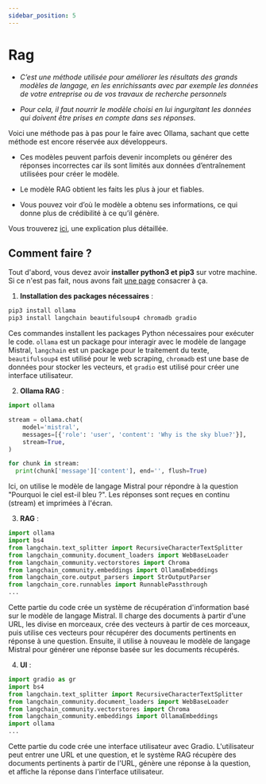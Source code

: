 ```yaml
---
sidebar_position: 5
---
```


# Rag


- *C’est une méthode utilisée pour améliorer les résultats des grands modèles de langage, en les enrichissants avec par exemple les données de votre entreprise ou de vos travaux de recherche personnels*

- *Pour cela, il faut nourrir le modèle choisi en lui ingurgitant les données qui doivent être prises en compte dans ses réponses.*

Voici une méthode pas à pas pour le faire avec Ollama, sachant que cette méthode est encore réservée aux développeurs.

- Ces modèles peuvent parfois devenir incomplets ou générer des réponses incorrectes car ils sont limités aux données d’entraînement utilisées pour créer le modèle.

- Le modèle RAG obtient les faits les plus à jour et fiables.

- Vous pouvez voir d’où le modèle a obtenu ses informations, ce qui donne plus de crédibilité à ce qu’il génère.

Vous trouverez [ici](https://www.youtube.com/watch?v=T-D1OfcDW1M), une explication plus détaillée.

## Comment faire ?

Tout d'abord, vous devez avoir **installer python3 et pip3** sur votre machine. Si ce n'est pas fait, nous avons fait [une page](/docs/install/outils/python) consacrer à ça.

1. **Installation des packages nécessaires** : 

```bash
pip3 install ollama
pip3 install langchain beautifulsoup4 chromadb gradio
```

Ces commandes installent les packages Python nécessaires pour exécuter le code. `ollama` est un package pour interagir avec le modèle de langage Mistral, `langchain` est un package pour le traitement du texte, `beautifulsoup4` est utilisé pour le web scraping, `chromadb` est une base de données pour stocker les vecteurs, et `gradio` est utilisé pour créer une interface utilisateur.

2. **Ollama RAG** :

```python
import ollama

stream = ollama.chat(
    model='mistral',
    messages=[{'role': 'user', 'content': 'Why is the sky blue?'}],
    stream=True,
)

for chunk in stream:
  print(chunk['message']['content'], end='', flush=True)
```
Ici, on utilise le modèle de langage Mistral pour répondre à la question "Pourquoi le ciel est-il bleu ?". Les réponses sont reçues en continu (stream) et imprimées à l'écran.

3. **RAG** :

```python
import ollama
import bs4
from langchain.text_splitter import RecursiveCharacterTextSplitter
from langchain_community.document_loaders import WebBaseLoader
from langchain_community.vectorstores import Chroma
from langchain_community.embeddings import OllamaEmbeddings
from langchain_core.output_parsers import StrOutputParser
from langchain_core.runnables import RunnablePassthrough
...
```
Cette partie du code crée un système de récupération d'information basé sur le modèle de langage Mistral. Il charge des documents à partir d'une URL, les divise en morceaux, crée des vecteurs à partir de ces morceaux, puis utilise ces vecteurs pour récupérer des documents pertinents en réponse à une question. Ensuite, il utilise à nouveau le modèle de langage Mistral pour générer une réponse basée sur les documents récupérés.

4. **UI** :

```python
import gradio as gr
import bs4
from langchain.text_splitter import RecursiveCharacterTextSplitter
from langchain_community.document_loaders import WebBaseLoader
from langchain_community.vectorstores import Chroma
from langchain_community.embeddings import OllamaEmbeddings
import ollama
...
```
Cette partie du code crée une interface utilisateur avec Gradio. L'utilisateur peut entrer une URL et une question, et le système RAG récupère des documents pertinents à partir de l'URL, génère une réponse à la question, et affiche la réponse dans l'interface utilisateur.